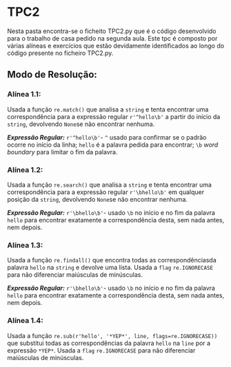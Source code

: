 # TPC2

Nesta pasta encontra-se o ficheito TPC2.py que é o código desenvolvido para o trabalho de casa pedido na segunda aula. 
Este tpc é composto por várias alíneas e exercícios que estão devidamente identificados ao longo do código presente no ficheiro TPC2.py.

## Modo de Resolução:
### Alínea 1.1: 
Usada a função ```re.match()``` que analisa a ```string``` e tenta encontrar uma correspondência para a expressão regular ```r'^hello\b'``` a partir do início da ```string```, devolvendo ```None```se não encontrar nenhuma. 

***Expressão Regular:*** ```r'^hello\b'```- ```^``` usado para confirmar se o padrão ocorre no início da linha; ```hello``` é a palavra pedida para encontrar; ```\b``` *word boundary* para limitar o fim da palavra. 


### Alínea 1.2: 
Usada a função ```re.search()``` que analisa a ```string``` e tenta encontrar uma correspondência para a expressão regular ```r'\bhello\b'``` em qualquer posição da ```string```, devolvendo ```None```se não encontrar nenhuma. 

***Expressão Regular:*** ```r'\bhello\b'```- usado ```\b``` no início e no fim da palavra ```hello``` para encontrar exatamente a correspondência desta, sem nada antes, nem depois.


### Alínea 1.3: 
Usada a função ```re.findall()``` que encontra todas as correspondênciasda palavra ```hello``` na ```string``` e devolve uma lista. Usada a ```flag``` ```re.IGNORECASE``` para não diferenciar maiúsculas de minúsculas.

***Expressão Regular:*** ```r'\bhello\b'```- usado ```\b``` no início e no fim da palavra ```hello``` para encontrar exatamente a correspondência desta, sem nada antes, nem depois.


### Alínea 1.4: 
Usada a função ```re.sub(r'hello', '*YEP*', line, flags=re.IGNORECASE))``` que substitui todas as correspondências da palavra ```hello``` na ```line``` por a expressão ```*YEP*```. Usada a ```flag``` ```re.IGNORECASE``` para não diferenciar maiúsculas de minúsculas.





